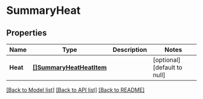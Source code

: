 # SummaryHeat

## Properties
Name | Type | Description | Notes
------------ | ------------- | ------------- | -------------
**Heat** | [**[]SummaryHeatHeatItem**](SummaryHeatHeatItem.md) |  | [optional] [default to null]

[[Back to Model list]](../README.md#documentation-for-models) [[Back to API list]](../README.md#documentation-for-api-endpoints) [[Back to README]](../README.md)


